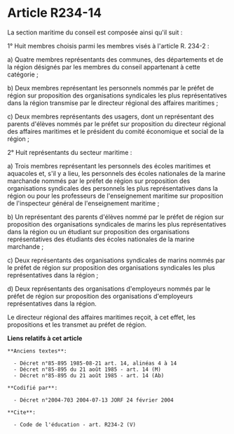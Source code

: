 # Article R234-14

La section maritime du conseil est composée ainsi qu'il suit :

1° Huit membres choisis parmi les membres visés à l'article R. 234-2 :

a) Quatre membres représentants des communes, des départements et de la région désignés par les membres du conseil
appartenant à cette catégorie ;

b) Deux membres représentant les personnels nommés par le préfet de région sur proposition des organisations syndicales les
plus représentatives dans la région transmise par le directeur régional des affaires maritimes ;

c) Deux membres représentants des usagers, dont un représentant des parents d'élèves nommés par le préfet sur proposition du
directeur régional des affaires maritimes et le président du comité économique et social de la région ;

2° Huit représentants du secteur maritime :

a) Trois membres représentant les personnels des écoles maritimes et aquacoles et, s'il y a lieu, les personnels des écoles
nationales de la marine marchande nommés par le préfet de région sur proposition des organisations syndicales des personnels
les plus représentatives dans la région ou pour les professeurs de l'enseignement maritime sur proposition de l'inspecteur
général de l'enseignement maritime ;

b) Un représentant des parents d'élèves nommé par le préfet de région sur proposition des organisations syndicales de marins
les plus représentatives dans la région ou un étudiant sur proposition des organisations représentatives des étudiants des
écoles nationales de la marine marchande ;

c) Deux représentants des organisations syndicales de marins nommés par le préfet de région sur proposition des organisations
syndicales les plus représentatives dans la région ;

d) Deux représentants des organisations d'employeurs nommés par le préfet de région sur proposition des organisations
d'employeurs représentatives dans la région.

Le directeur régional des affaires maritimes reçoit, à cet effet, les propositions et les transmet au préfet de région.

**Liens relatifs à cet article**

	**Anciens textes**:

	  - Décret n°85-895 1985-08-21 art. 14, alinéas 4 à 14
	  - Décret n°85-895 du 21 août 1985 - art. 14 (M)
	  - Décret n°85-895 du 21 août 1985 - art. 14 (Ab)

	**Codifié par**:

	  - Décret n°2004-703 2004-07-13 JORF 24 février 2004

	**Cite**:

	  - Code de l'éducation - art. R234-2 (V)
